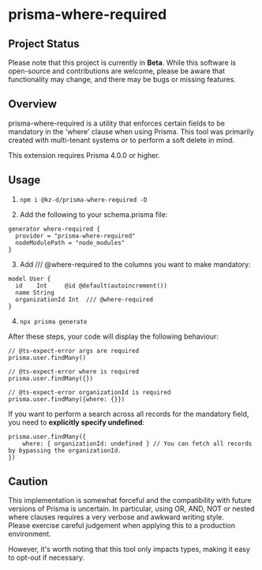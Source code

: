 # prisma-where-required

## Project Status

Please note that this project is currently in **Beta**. While this software is open-source and contributions are welcome, please be aware that functionality may change, and there may be bugs or missing features.


## Overview
prisma-where-required is a utility that enforces certain fields to be mandatory in the 'where' clause when using Prisma. 
This tool was primarily created with multi-tenant systems or to perform a soft delete in mind.

This extension requires Prisma 4.0.0 or higher.


## Usage
1. `npm i @kz-d/prisma-where-required -D`

2. Add the following to your schema.prisma file:

```
generator where-required {
  provider = "prisma-where-required"
  nodeModulePath = "node_modules"
}
```

3. Add /// @where-required to the columns you want to make mandatory:

```
model User {
  id    Int     @id @default(autoincrement())
  name String
  organizationId Int  /// @where-required
}
```

4. `npx prisma generate`

After these steps, your code will display the following behaviour:

```
// @ts-expect-error args are required
prisma.user.findMany()

// @ts-expect-error where is required
prisma.user.findMany({})

// @ts-expect-error organizationId is required
prisma.user.findMany({where: {}})
```

If you want to perform a search across all records for the mandatory field, you need to **explicitly specify undefined**:

```
prisma.user.findMany({
    where: { organizationId: undefined } // You can fetch all records by bypassing the organizationId.
})
```

## Caution
This implementation is somewhat forceful and the compatibility with future versions of Prisma is uncertain. In particular, using OR, AND, NOT or nested where clauses requires a very verbose and awkward writing style.  
Please exercise careful judgement when applying this to a production environment.

However, it's worth noting that this tool only impacts types, making it easy to opt-out if necessary.

